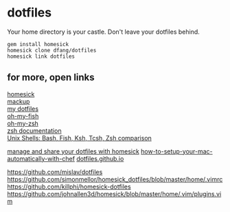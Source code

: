 # dotfiles

Your home directory is your castle. Don't leave your dotfiles behind.

`gem install homesick`  
`homesick clone dfang/dotfiles`  
`homesick link dotfiles`  

## for more, open links
[homesick](https://github.com/technicalpickles/homesick)  
[mackup](https://github.com/lra/mackup)  
[my dotfiles](https://github.com/dfang/dotfiles)  
[oh-my-fish](git.io/oh-my-fish)  
[oh-my-zsh](ohmyz.sh)  
[zsh documentation](http://zsh.sourceforge.net/Doc/Release/zsh_toc.html)  
[Unix Shells: Bash, Fish, Ksh, Tcsh, Zsh comparison](http://hyperpolyglot.org/unix-shells)  


[manage and share your dotfiles with homesick](https://mug.im/manage-and-share-your-dotfiles-with-homesick/) [how-to-setup-your-mac-automatically-with-chef](https://mug.im/how-to-setup-your-mac-automatically-with-chef/)
[dotfiles.github.io](http://dotfiles.github.io)


https://github.com/mislav/dotfiles
https://github.com/simonmellor/homesick_dotfiles/blob/master/home/.vimrc
https://github.com/killphi/homesick-dotfiles
https://github.com/johnallen3d/homesick/blob/master/home/.vim/plugins.vim  

